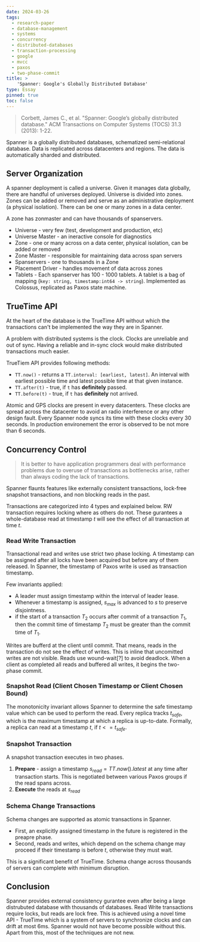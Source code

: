 ```yaml
---
date: 2024-03-26
tags:
  - research-paper
  - database-management
  - systems
  - concurrency
  - distributed-databases
  - transaction-processing
  - google
  - mvcc
  - paxos
  - two-phase-commit
title: >
    'Spanner: Google's Globally Distributed Database'
type: Essay
pinned: true
toc: false
---
```


> Corbett, James C., et al. "Spanner: Google’s globally distributed database." ACM Transactions on Computer Systems (TOCS) 31.3 (2013): 1-22.

Spanner is a globally distributed databases, schematized semi-relational database. Data is replicated across datacenters and regions. The data is automatically sharded and distributed.

## Server Organization

A spanner deployment is called a universe. Given it manages data globally, there are handful of universes deployed. Universe is divided into zones. Zones can be added or removed and serve as an administrative deployment (a physical isolation). There can be one or many zones in a data center.

A zone has zonmaster and can have thousands of spanservers.

* Universe - very few (test, development and production, etc)
* Universe Master - an ineractive console for diagnostics
* Zone - one or many across on a data center, physical isolation, can be added or removed
* Zone Master - responsible for maintaining data across span servers
* Spanservers - one to thousands in a Zone
* Placement Driver - handles movement of data across zones
* Tablets - Each spanserver has 100 - 1000 tablets. A tablet is a bag of mapping (`key: string, timestamp:int64 -> string`). Implemented as Colossus, replicated as Paxos state machine.


## TrueTime API

At the heart of the database is the TrueTime API without which the transactions can't be implemented the way they are in Spanner.

A problem with distributed systems is the clock. Clocks are unreliable and out of sync. Having a reliable and in-sync clock would make distributed transactions much easier.

TrueTiem API provides following methods:

* `TT.now()` - returns a `TT.interval: [earliest, latest]`. An interval with earliest possible time and latest possible time at that given instance.
* `TT.after(t)` - true, if `t` has **definitely** passed.
* `TT.before(t)` - true, if `t` has **definitely** not arrived.

Atomic and GPS clocks are present in every datacenters. These clocks are spread across the datacenter to avoid an radio interference or any other design fault. Every Spanner node syncs its time with these clocks every 30 seconds. In production environement the error is observed to be not more than 6 seconds.

## Concurrency Control

> It is better to have application programmers deal with performance problems due to overuse of transactions as bottlenecks arise, rather than always coding the lack of transactions.

Spanner flaunts features like externally consistent transactions, lock-free snapshot transactions, and non blocking reads in the past.

Transactions are categorized into 4 types and explained below. RW transaction requires locking where as others do not. These gurantees a whole-database read at timestamp $t$ will see the effect of all transaction at time $t$.

### Read Write Transaction

Transactional read and writes use strict two phase locking. A timestamp can be assigned after all locks have been acquired but before any of them released. In Spanner, the timestamp of Paxos write is used as transaction timestamp.

Few invariants applied:
* A leader must assign timestamp within the interval of leader lease.
* Whenever a timestamp is assigned, $s_{max}$ is advanced to $s$ to preserve disjointness.
* if the start of a transaction $T_2$ occurs after commit of a transaction $T_1$, then the commit time of timestamp $T_2$ must be greater than the commit time of $T_1$.

Writes are bufferd at the client until commit. That means, reads in the transaction do not see the effect of writes. This is inline that uncomitted writes are not visible. Reads use wound-wait[?] to avoid deadlock. When a client as completed all reads and buffered all writes, it begins the two-phase commit.

### Snapshot Read (Client Chosen Timestamp or Client Chosen Bound)

The monotonicity invariant allows Spanner to determine the safe timestamp value which can be used to perform the read. Every replica tracks $t_{safe}$, which is the maximum timestamp at which a replica is up-to-date. Formally, a replica can read at a timestamp $t$, if $t <= t_{safe}$.

### Snapshot Transaction

A snapshot transaction executes in two phases.
1. **Prepare** - assign a timestamp $s_{read} = TT.now().latest$ at any time after transaction starts. This is negotiated between various Paxos groups if the read spans across.
2. **Execute** the reads at $s_{read}$

### Schema Change Transactions

Schema changes are supported as atomic transactions in Spanner. 
* First, an explicitly assigned timestamp in the future is registered in the preapre phase.
* Second, reads and writes, which depend on the schema change may proceed if their timestamp is before $t$, otherwise they must wait. 

This is a significant benefit of TrueTime. Schema change across thousands of servers can complete with minimum disruption.


## Conclusion

Spanner provides external consistency gurantee even after being a large distrubuted database with thousands of databases. Read Write transactions require locks, but reads are lock free. This is achieved using a novel time API - TrueTime which is a system of servers to synchronize clocks and can drift at most 6ms. Spanner would not have become possible without this. Apart from this, most of the techniques are not new.

